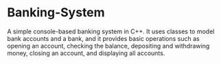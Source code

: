 # Banking-System
A simple console-based banking system in C++. It uses classes to model bank accounts and a bank, and it provides basic operations such as opening an account, checking the balance, depositing and withdrawing money, closing an account, and displaying all accounts.
